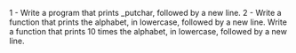 1 - Write a program that prints _putchar, followed by a new line.
2 - Write a function that prints the alphabet, in lowercase, followed by a new line.
Write a function that prints 10 times the alphabet, in lowercase, followed by a new line.
